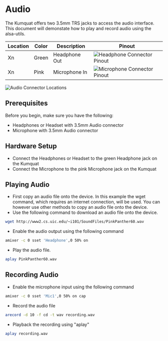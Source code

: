 # Audio

The Kumquat offers two 3.5mm TRS jacks to access the audio interface. This document will demonstate how to play and record audio using the alsa-utils.

| Location | Color | Description   | Pinout                                                 |
| -------- | ----- | ------------- | ------------------------------------------------------ |
| Xn       | Green | Headphone Out | ![Headphone Connector Pinout](placeholder_image_link)  |
| Xn       | Pink  | Microphone In | ![Microphone Connector Pinout](placeholder_image_link) |

![Audio Connector Locations](placeholder_image_link)

## Prerequisites
Before you begin, make sure you have the following:

- Headphones or Headset with 3.5mm Audio connector
- Microphone with 3.5mm Audio connector

## Hardware Setup

- Connect the Headphones or Headset to the green Headphone jack on the Kumquat
- Connect the Microphone to the pink Microphone jack on the Kumquat

## Playing Audio

- First copy an audio file onto the device. In this example the wget command, which requires an internet connection, will be used. You can however use other methods to copy an audio file onto the device.
- Use the following command to download an audio file onto the device.

```sh
wget http://www2.cs.uic.edu/~i101/SoundFiles/PinkPanther60.wav
```

- Enable the audio output using the following command

```sh
amixer -c 0 sset 'Headphone',0 50% on
```

- Play the audio file.

```sh
aplay PinkPanther60.wav
```

## Recording Audio

- Enable the microphone input using the following command

```sh
amixer -c 0 sset 'Mic1',0 50% on cap
```

- Record the audio file

```sh
arecord -d 10 -f cd -t wav recording.wav
```

- Playback the recording using "aplay"

```sh
aplay recording.wav
```